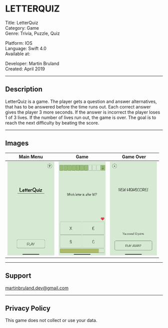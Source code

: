 # LETTERQUIZ
  
Title: LetterQuiz   
Category: Game    
Genre: Trivia, Puzzle, Quiz   

Platform: IOS   
Language: Swift 4.0     
Available at:   

Developer: Martin Bruland   
Created: April 2019   
  
-------------------------------------------  
## Description
LetterQuiz is a game. The player gets a question and answer alternatives, that has to be answered before the time runs out. Each correct answer gives the player 3 more seconds. If the answer is incorrect the player loses 1 of 3 lives. If the number of lives run out, the game is over. The goal is to reach the next difficulty by beating the score.

-------------------------------------------
## Images
Main Menu | Game | Game Over
------------ | ------------- | ------------- 
<img src="https://github.com/MartinBruland/LetterQuiz/blob/main/Images/LetterQuiz%20Menu.png" width="150" height="300"> | <img src="https://github.com/MartinBruland/LetterQuiz/blob/main/Images/LetterQuiz%20Game.png" width="150" height="300"> | <img src="https://github.com/MartinBruland/LetterQuiz/blob/main/Images/LetterQuiz%20GameOver.png" width="150" height="300">



-------------------------------------------
## Support
martinbruland.dev@gmail.com   

-------------------------------------------  
## Privacy Policy 
This game does not collect or use your data.
